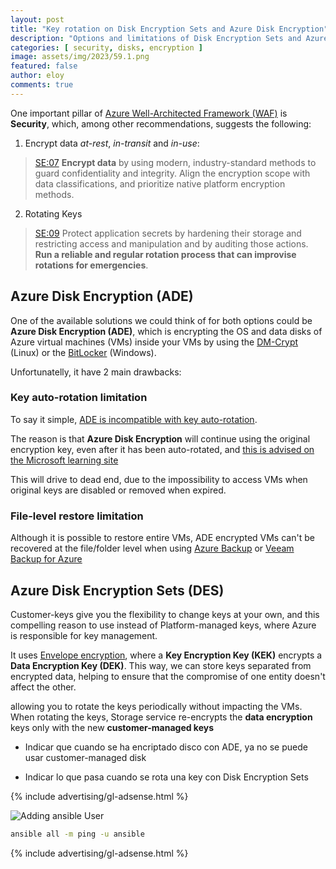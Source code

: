 ```yaml
---
layout: post
title: "Key rotation on Disk Encryption Sets and Azure Disk Encryption"
description: "Options and limitations of Disk Encryption Sets and Azure Disk Encryption when using key-rotation"
categories: [ security, disks, encryption ]
image: assets/img/2023/59.1.png
featured: false
author: eloy
comments: true
---
```


One important pillar of [Azure Well-Architected Framework (WAF)](https://learn.microsoft.com/en-us/azure/well-architected/security/checklist) is **Security**, which, among other recommendations, suggests the following:

1. Encrypt data *at-rest*, *in-transit* and *in-use*:

> [SE:07](https://learn.microsoft.com/en-us/azure/well-architected/security/encryption) **Encrypt data** by using modern, industry-standard methods to guard confidentiality and integrity. Align the encryption scope with data classifications, and prioritize native platform encryption methods.

2. Rotating Keys

> [SE:09](https://learn.microsoft.com/en-us/azure/well-architected/security/application-secrets) Protect application secrets by hardening their storage and restricting access and manipulation and by auditing those actions. **Run a reliable and regular rotation process that can improvise rotations for emergencies**.

## Azure Disk Encryption (ADE)

One of the available solutions we could think of for both options could be **Azure Disk Encryption (ADE)**, which is encrypting the OS and data disks of Azure virtual machines (VMs) inside your VMs by using the [DM-Crypt](https://wikipedia.org/wiki/Dm-crypt) (Linux) or the [BitLocker](https://wikipedia.org/wiki/BitLocker) (Windows).

Unfortunatelly, it have 2 main drawbacks:

### Key auto-rotation limitation

To say it simple, <ins>ADE is incompatible with key auto-rotation</ins>.

The reason is that **Azure Disk Encryption** will continue using the original encryption key, even after it has been auto-rotated, and [this is advised on the Microsoft learning site](https://learn.microsoft.com/en-us/azure/virtual-machines/windows/disk-encryption-key-vault?tabs=azure-portal#azure-disk-encryption-and-auto-rotations)

This will drive to dead end, due to the impossibility to access VMs when original keys are disabled or removed when expired.

### File-level restore limitation

Although it is possible to restore entire VMs, ADE encrypted VMs can't be recovered at the file/folder level when using [Azure Backup](https://learn.microsoft.com/en-us/azure/backup/backup-azure-vms-encryption#limitations) or [Veeam Backup for Azure](https://helpcenter.veeam.com/archive/vbazure/5a/guide/limitations.html#azure-disk-encryption-)

## Azure Disk Encryption Sets (DES)

Customer-keys give you the flexibility to change keys at your own, and this compelling reason to use instead of Platform-managed keys, where Azure is responsible for key management.

It uses [Envelope encryption](https://learn.microsoft.com/en-us/azure/security/fundamentals/encryption-atrest#envelope-encryption-with-a-key-hierarchy), where a **Key Encryption Key (KEK)** encrypts a **Data Encryption Key (DEK)**. This way, we can store keys separated from encrypted data, helping to ensure that the compromise of one entity doesn't affect the other. 


 allowing you to rotate the keys periodically without impacting the VMs. When rotating the keys, Storage service re-encrypts the **data encryption** keys only with the new **customer-managed keys**

* Indicar que cuando se ha encriptado disco con ADE, ya no se puede usar customer-managed disk

* Indicar lo que pasa cuando se rota una key con Disk Encryption Sets

{% include advertising/gl-adsense.html %}

![Adding ansible User]({{site.baseurl}}/assets/img/2023/59.1.png)

```bash
ansible all -m ping -u ansible
```

{% include advertising/gl-adsense.html %}

